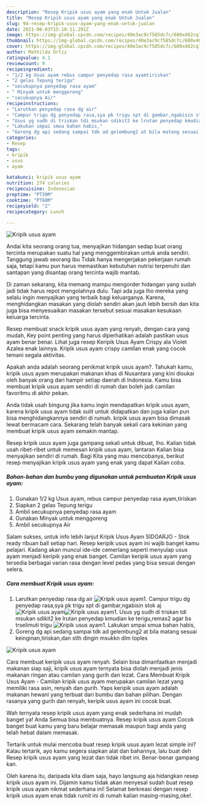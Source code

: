 ```yaml
---
description: "Resep Kripik usus ayam yang enak Untuk Jualan"
title: "Resep Kripik usus ayam yang enak Untuk Jualan"
slug: 94-resep-kripik-usus-ayam-yang-enak-untuk-jualan
date: 2021-06-03T15:10:11.291Z
image: https://img-global.cpcdn.com/recipes/40e3ac9cf585dc7c/680x482cq70/kripik-usus-ayam-foto-resep-utama.jpg
thumbnail: https://img-global.cpcdn.com/recipes/40e3ac9cf585dc7c/680x482cq70/kripik-usus-ayam-foto-resep-utama.jpg
cover: https://img-global.cpcdn.com/recipes/40e3ac9cf585dc7c/680x482cq70/kripik-usus-ayam-foto-resep-utama.jpg
author: Mathilda Ortiz
ratingvalue: 4.1
reviewcount: 9
recipeingredient:
- "1/2 kg Usus ayam rebus campur penyedap rasa ayamtiriskan"
- "2 gelas Tepung terigu"
- "secukupnya penyedap rasa ayam"
- " Minyak untuk menggoreng"
- "secukupnya Air"
recipeinstructions:
- "Larutkan penyedap rasa dg air"
- "Campur trigu dg penyedap rasa,sya pk trigu spt di gambar,ngabisin stok aj"
- "Usus yg sudh di triskan tdi msukan sdikit2 ke lrutan penyedap kmudian ke terigu,remas2 agar bs trselimuti trigu"
- "Lakukan smpai smua bahan habis,"
- "Goreng dg api sedang sampai tdk ad gelembung2 at bila matang sesuai keinginan,tiriskan,dan stlh dingin msukkn dlm toples"
categories:
- Resep
tags:
- kripik
- usus
- ayam

katakunci: kripik usus ayam 
nutrition: 274 calories
recipecuisine: Indonesian
preptime: "PT39M"
cooktime: "PT60M"
recipeyield: "2"
recipecategory: Lunch

---
```



![Kripik usus ayam](https://img-global.cpcdn.com/recipes/40e3ac9cf585dc7c/680x482cq70/kripik-usus-ayam-foto-resep-utama.jpg)

Andai kita seorang orang tua, menyajikan hidangan sedap buat orang tercinta merupakan suatu hal yang menggembirakan untuk anda sendiri. Tanggung jawab seorang ibu Tidak hanya mengerjakan pekerjaan rumah saja, tetapi kamu pun harus memastikan kebutuhan nutrisi terpenuhi dan santapan yang disantap orang tercinta wajib mantab.

Di zaman  sekarang, kita memang mampu mengorder hidangan yang sudah jadi tidak harus repot mengolahnya dulu. Tapi ada juga lho mereka yang selalu ingin menyajikan yang terbaik bagi keluarganya. Karena, menghidangkan masakan yang diolah sendiri akan jauh lebih bersih dan kita juga bisa menyesuaikan masakan tersebut sesuai masakan kesukaan keluarga tercinta. 

Resep membuat snack kripik usus ayam yang renyah, dengan cara yang mudah, Key point penting yang harus diperhatikan adalah pastikan usus ayam benar benar. Lihat juga resep Keripik Usus Ayam Crispy ala Violet Azalea enak lainnya. Kripik usus ayam crispy camilan enak yang cocok temani segala aktivitas.

Apakah anda adalah seorang penikmat kripik usus ayam?. Tahukah kamu, kripik usus ayam merupakan makanan khas di Nusantara yang kini disukai oleh banyak orang dari hampir setiap daerah di Indonesia. Kamu bisa membuat kripik usus ayam sendiri di rumah dan boleh jadi camilan favoritmu di akhir pekan.

Anda tidak usah bingung jika kamu ingin mendapatkan kripik usus ayam, karena kripik usus ayam tidak sulit untuk didapatkan dan juga kalian pun bisa menghidangkannya sendiri di rumah. kripik usus ayam bisa dimasak lewat bermacam cara. Sekarang telah banyak sekali cara kekinian yang membuat kripik usus ayam semakin mantap.

Resep kripik usus ayam juga gampang sekali untuk dibuat, lho. Kalian tidak usah ribet-ribet untuk memesan kripik usus ayam, lantaran Kalian bisa menyajikan sendiri di rumah. Bagi Kita yang mau mencobanya, berikut resep menyajikan kripik usus ayam yang enak yang dapat Kalian coba.

<!--inarticleads1-->

##### Bahan-bahan dan bumbu yang digunakan untuk pembuatan Kripik usus ayam:

1. Gunakan 1/2 kg Usus ayam, rebus campur penyedap rasa ayam,tiriskan
1. Siapkan 2 gelas Tepung terigu
1. Ambil secukupnya penyedap rasa ayam
1. Gunakan  Minyak untuk menggoreng
1. Ambil secukupnya Air


Salam sukses, untuk info lebih lanjut Kripik Usus Ayam SIDOARJO - Stok ready ribuan ball setiap hari. Resep keripik usus ayam ini wajib banget kamu pelajari. Kadang akan muncul ide-ide cemerlang seperti menyulap usus ayam menjadi keripik yang enak banget. Camilan keripik usus ayam yang tersedia berbagai varian rasa dengan level pedas yang bisa sesuai dengan selera. 

<!--inarticleads2-->

##### Cara membuat Kripik usus ayam:

1. Larutkan penyedap rasa dg air
<img src="https://img-global.cpcdn.com/steps/15fef6a5f7f15a2b/160x128cq70/kripik-usus-ayam-langkah-memasak-1-foto.jpg" alt="Kripik usus ayam">1. Campur trigu dg penyedap rasa,sya pk trigu spt di gambar,ngabisin stok aj
<img src="https://img-global.cpcdn.com/steps/cfcb2856f6661c93/160x128cq70/kripik-usus-ayam-langkah-memasak-2-foto.jpg" alt="Kripik usus ayam"><img src="https://img-global.cpcdn.com/steps/a607716f8ace74b2/160x128cq70/kripik-usus-ayam-langkah-memasak-2-foto.jpg" alt="Kripik usus ayam">1. Usus yg sudh di triskan tdi msukan sdikit2 ke lrutan penyedap kmudian ke terigu,remas2 agar bs trselimuti trigu
<img src="https://img-global.cpcdn.com/steps/5466f5545c4ad635/160x128cq70/kripik-usus-ayam-langkah-memasak-3-foto.jpg" alt="Kripik usus ayam">1. Lakukan smpai smua bahan habis,
1. Goreng dg api sedang sampai tdk ad gelembung2 at bila matang sesuai keinginan,tiriskan,dan stlh dingin msukkn dlm toples
<img src="https://img-global.cpcdn.com/steps/223625a6ba8597c1/160x128cq70/kripik-usus-ayam-langkah-memasak-5-foto.jpg" alt="Kripik usus ayam">

Cara membuat keripik usus ayam renyah. Selain bisa dimanfaatkan menjadi makanan siap saji, kripik usus ayam ternyata bisa diolah menjadi jenis makanan ringan atau camilan yang gurih dan lezat. Cara Membuat Kripik Usus Ayam - Camilan kripik usus ayam merupakan camilan lezat yang memiliki rasa asin, renyah dan gurih. Yaps keripik usus ayam adalah makanan hewani yang terbuat dari bumbu dan bahan pilihan. Dengan rasanya yang gurih dan renyah, keripik usus ayam ini cocok buat. 

Wah ternyata resep kripik usus ayam yang enak sederhana ini mudah banget ya! Anda Semua bisa membuatnya. Resep kripik usus ayam Cocok banget buat kamu yang baru belajar memasak maupun bagi anda yang telah hebat dalam memasak.

Tertarik untuk mulai mencoba buat resep kripik usus ayam lezat simple ini? Kalau tertarik, ayo kamu segera siapkan alat dan bahannya, lalu buat deh Resep kripik usus ayam yang lezat dan tidak ribet ini. Benar-benar gampang kan. 

Oleh karena itu, daripada kita diam saja, hayo langsung aja hidangkan resep kripik usus ayam ini. Dijamin kamu tiidak akan menyesal sudah buat resep kripik usus ayam nikmat sederhana ini! Selamat berkreasi dengan resep kripik usus ayam enak tidak rumit ini di rumah kalian masing-masing,oke!.

